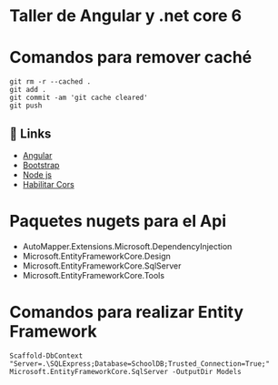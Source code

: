 # Taller de Angular y .net core 6
# Comandos para remover caché
```
git rm -r --cached .
git add .
git commit -am 'git cache cleared'
git push
```

## 🔗 Links
- [Angular](https://angular.io/)
- [Bootstrap](https://getbootstrap.com/)
- [Node js](https://nodejs.org/en/)
- [Habilitar Cors](https://learn.microsoft.com/es-es/aspnet/core/security/cors?view=aspnetcore-7.0)

# Paquetes nugets para el Api
- AutoMapper.Extensions.Microsoft.DependencyInjection
- Microsoft.EntityFrameworkCore.Design
- Microsoft.EntityFrameworkCore.SqlServer
- Microsoft.EntityFrameworkCore.Tools

# Comandos para realizar Entity Framework
```
Scaffold-DbContext "Server=.\SQLExpress;Database=SchoolDB;Trusted_Connection=True;" Microsoft.EntityFrameworkCore.SqlServer -OutputDir Models
```

